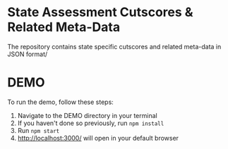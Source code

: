# State Assessment Cutscores & Related Meta-Data

The repository contains state specific cutscores and related meta-data in JSON format/

# DEMO

To run the demo, follow these steps:

1. Navigate to the DEMO directory in your terminal
1. If you haven't done so previously, run `npm install`
1. Run `npm start`
1. [http://localhost:3000/](http://localhost:3000/) will open in your default browser
